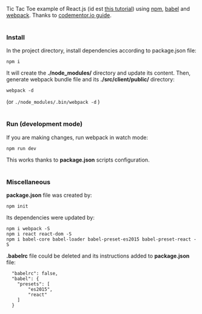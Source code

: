Tic Tac Toe example of React.js (id est [this tutorial](https://facebook.github.io/react/tutorial/tutorial.html#getting-started)) using [npm](https://docs.npmjs.com/getting-started/what-is-npm), [babel](https://babeljs.io) and [webpack](https://webpack.js.org).
Thanks to [codementor.io guide](https://www.codementor.io/tamizhvendan/beginner-guide-setup-reactjs-environment-npm-babel-6-webpack-du107r9zr).
<br/>
<br/>
### Install
In the project directory, install dependencies according to package.json file:

```
npm i
```

It will create the **./node_modules/** directory and update its content.
Then, generate webpack bundle file and its **./src/client/public/** directory: 

```
webpack -d
``` 

(or ```./node_modules/.bin/webpack -d``` )
<br/>
<br/>
### Run (development mode)
If you are making changes, run webpack in watch mode:

```
npm run dev
```

This works thanks to **package.json** scripts configuration.
<br/>
<br/>
### Miscellaneous

**package.json** file was created by:

```
npm init 
```

Its dependencies were updated by:

```
npm i webpack -S 
npm i react react-dom -S
npm i babel-core babel-loader babel-preset-es2015 babel-preset-react -S
```

**.babelrc** file could be deleted and its instructions added to **package.json** file:

```
  "babelrc": false,
  "babel": {
  	"presets": [
    	"es2015",
    	"react"
  	]
  }
```  
 
